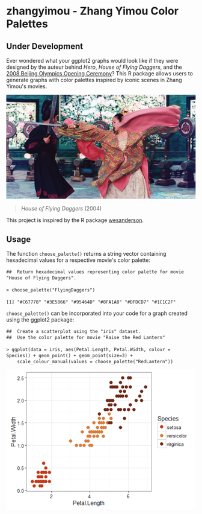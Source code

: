 # zhangyimou - Zhang Yimou Color Palettes

## Under Development

Ever wondered what your ggplot2 graphs would look like if they were designed by the auteur behind *Hero*, *House of Flying Daggers*, and the [2008 Beijing Olympics Opening Ceremony](https://www.youtube.com/watch?v=ii-n_QSS0og)? This R package allows users to generate graphs with color palettes inspired by iconic scenes in Zhang Yimou's movies. 


![alt text](https://github.com/sewardlee337/zhangyimou/blob/master/flying-daggers.jpg)
> *House of Flying Daggers* (2004)

This project is inspired by the R package [wesanderson](https://cran.r-project.org/web/packages/wesanderson/index.html).

## Usage

The function `choose_palette()` returns a string vector containing hexadecimal values for a respective movie's color palette: 

```
##  Return hexadecimal values representing color palette for movie "House of Flying Daggers". 

> choose_palette("FlyingDaggers")

[1] "#C67778" "#3E5866" "#95464D" "#8FA1A8" "#DFDCD7" "#1C1C2F"
```

`choose_palette()` can be incorporated into your code for a graph created using the ggplot2 package:

```
##  Create a scatterplot using the "iris" dataset.
##  Use the color palette for movie "Raise the Red Lantern"

> ggplot(data = iris, aes(Petal.Length, Petal.Width, colour = Species)) + geom_point() + geom_point(size=3) +
    scale_colour_manual(values = choose_palette("RedLantern")) 
```
![alt text](https://github.com/sewardlee337/zhangyimou/blob/master/figure/redlantern_point.png)
